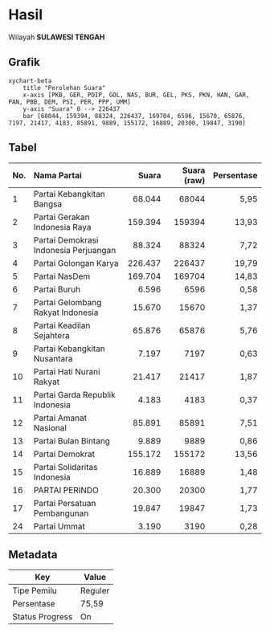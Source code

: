 # Hasil

Wilayah **SULAWESI TENGAH**

## Grafik

```mermaid
xychart-beta
    title "Perolehan Suara"
    x-axis [PKB, GER, PDIP, GOL, NAS, BUR, GEL, PKS, PKN, HAN, GAR, PAN, PBB, DEM, PSI, PER, PPP, UMM]
    y-axis "Suara" 0 --> 226437
    bar [68044, 159394, 88324, 226437, 169704, 6596, 15670, 65876, 7197, 21417, 4183, 85891, 9889, 155172, 16889, 20300, 19847, 3190]
```

## Tabel

| No. | Nama Partai                           | Suara   | Suara (raw) | Persentase |
|:--- |:------------------------------------- | -------:| -----------:| ----------:|
| 1   | Partai Kebangkitan Bangsa             | 68.044  | 68044       | 5,95       |
| 2   | Partai Gerakan Indonesia Raya         | 159.394 | 159394      | 13,93      |
| 3   | Partai Demokrasi Indonesia Perjuangan | 88.324  | 88324       | 7,72       |
| 4   | Partai Golongan Karya                 | 226.437 | 226437      | 19,79      |
| 5   | Partai NasDem                         | 169.704 | 169704      | 14,83      |
| 6   | Partai Buruh                          | 6.596   | 6596        | 0,58       |
| 7   | Partai Gelombang Rakyat Indonesia     | 15.670  | 15670       | 1,37       |
| 8   | Partai Keadilan Sejahtera             | 65.876  | 65876       | 5,76       |
| 9   | Partai Kebangkitan Nusantara          | 7.197   | 7197        | 0,63       |
| 10  | Partai Hati Nurani Rakyat             | 21.417  | 21417       | 1,87       |
| 11  | Partai Garda Republik Indonesia       | 4.183   | 4183        | 0,37       |
| 12  | Partai Amanat Nasional                | 85.891  | 85891       | 7,51       |
| 13  | Partai Bulan Bintang                  | 9.889   | 9889        | 0,86       |
| 14  | Partai Demokrat                       | 155.172 | 155172      | 13,56      |
| 15  | Partai Solidaritas Indonesia          | 16.889  | 16889       | 1,48       |
| 16  | PARTAI PERINDO                        | 20.300  | 20300       | 1,77       |
| 17  | Partai Persatuan Pembangunan          | 19.847  | 19847       | 1,73       |
| 24  | Partai Ummat                          | 3.190   | 3190        | 0,28       |


## Metadata

| Key             | Value   |
| --------------- | ------- |
| Tipe Pemilu     | Reguler |
| Persentase      | 75,59   |
| Status Progress | On      |



